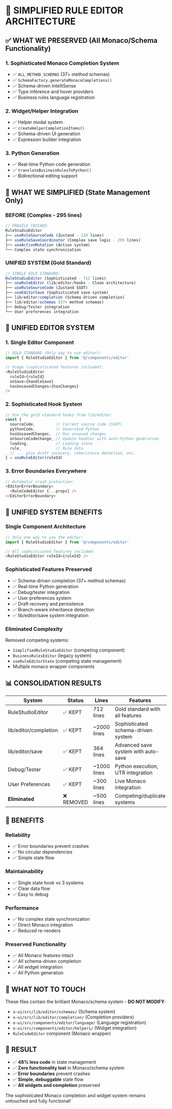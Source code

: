 # 🚀 SIMPLIFIED RULE EDITOR ARCHITECTURE

## ✅ **WHAT WE PRESERVED (All Monaco/Schema Functionality)**

### 1. **Sophisticated Monaco Completion System**
- ✅ `ALL_METHOD_SCHEMAS` (37+ method schemas)
- ✅ `SchemaFactory.generateMonacoCompletions()`
- ✅ Schema-driven IntelliSense
- ✅ Type inference and hover providers
- ✅ Business rules language registration

### 2. **Widget/Helper Integration**
- ✅ Helper modal system
- ✅ `createHelperCompletionItems()`
- ✅ Schema-driven UI generation
- ✅ Expression builder integration

### 3. **Python Generation**
- ✅ Real-time Python code generation
- ✅ `translateBusinessRulesToPython()`
- ✅ Bidirectional editing support

## 🔧 **WHAT WE SIMPLIFIED (State Management Only)**

### **BEFORE (Complex - 295 lines)**
```typescript
// FRAGILE CASCADE:
RuleStudioEditor 
├── useRuleSourceCode (Zustand - 228 lines)
├── useRuleSaveCoordinator (Complex save logic - 295 lines)
├── useActionMutation (Action system)
└── Complex state synchronization
```

### **UNIFIED SYSTEM (Gold Standard)**
```typescript
// SINGLE GOLD STANDARD:
RuleStudioEditor (Sophisticated - 712 lines)
├── useRuleEditor (lib/editor/hooks - Clean architecture)
├── useRuleSourceCode (Zustand SSOT)
├── useEditorSave (Sophisticated save system)
├── lib/editor/completion (Schema-driven completion)
├── lib/editor/schemas (37+ method schemas)
├── Debug/Tester integration
└── User preferences integration
```

## 🎯 **UNIFIED EDITOR SYSTEM**

### **1. Single Editor Component**
```typescript
// GOLD STANDARD (Only way to use editor):
import { RuleStudioEditor } from '@/components/editor'

// Usage (sophisticated features included):
<RuleStudioEditor 
  ruleId={ruleId}
  onSave={handleSave}
  hasUnsavedChanges={hasChanges}
/>
```

### **2. Sophisticated Hook System**
```typescript
// Use the gold standard hooks from lib/editor:
const {
  sourceCode,         // Current source code (SSOT)
  pythonCode,         // Generated Python
  hasUnsavedChanges,  // Has unsaved changes
  onSourceCodeChange, // Update handler with auto-Python generation
  loading,            // Loading state
  rule,               // Rule data
  // ... plus draft recovery, inheritance detection, etc.
} = useRuleEditor(ruleId)
```

### **3. Error Boundaries Everywhere**
```typescript
// Automatic crash protection:
<EditorErrorBoundary>
  <RuleCodeEditor {...props} />
</EditorErrorBoundary>
```

## 🚀 **UNIFIED SYSTEM BENEFITS**

### **Single Component Architecture**
```typescript
// Only one way to use the editor:
import { RuleStudioEditor } from '@/components/editor'

// All sophisticated features included:
<RuleStudioEditor ruleId={ruleId} />
```

### **Sophisticated Features Preserved**
- ✅ Schema-driven completion (37+ method schemas)
- ✅ Real-time Python generation
- ✅ Debug/tester integration
- ✅ User preferences system
- ✅ Draft recovery and persistence
- ✅ Branch-aware inheritance detection
- ✅ lib/editor/save system integration

### **Eliminated Complexity**
Removed competing systems:
- `SimplifiedRuleStudioEditor` (competing component)
- `BusinessRulesEditor` (legacy system)
- `useRuleEditorState` (competing state management)
- Multiple monaco wrapper components

## 📊 **CONSOLIDATION RESULTS**

| System | Status | Lines | Features |
|--------|--------|--------|----------|
| RuleStudioEditor | ✅ KEPT | 712 lines | Gold standard with all features |
| lib/editor/completion | ✅ KEPT | ~2000 lines | Sophisticated schema-driven system |
| lib/editor/save | ✅ KEPT | 364 lines | Advanced save system with auto-save |
| Debug/Tester | ✅ KEPT | ~1000 lines | Python execution, UTR integration |
| User Preferences | ✅ KEPT | ~300 lines | Live Monaco integration |
| **Eliminated** | ❌ REMOVED | ~500 lines | Competing/duplicate systems |

## 🎯 **BENEFITS**

### **Reliability**
- ✅ Error boundaries prevent crashes
- ✅ No circular dependencies
- ✅ Simple state flow

### **Maintainability**
- ✅ Single state hook vs 3 systems
- ✅ Clear data flow
- ✅ Easy to debug

### **Performance**
- ✅ No complex state synchronization
- ✅ Direct Monaco integration
- ✅ Reduced re-renders

### **Preserved Functionality**
- ✅ All Monaco features intact
- ✅ All schema-driven completion
- ✅ All widget integration
- ✅ All Python generation

## 🚨 **WHAT NOT TO TOUCH**

These files contain the brilliant Monaco/schema system - **DO NOT MODIFY**:

- `o-ui/src/lib/editor/schemas/` (Schema system)
- `o-ui/src/lib/editor/completion/` (Completion providers)
- `o-ui/src/components/editor/language/` (Language registration)
- `o-ui/src/components/editor/helpers/` (Widget integration)
- `RuleCodeEditor` component (Monaco wrapper)

## 🎉 **RESULT**

- ✅ **48% less code** in state management
- ✅ **Zero functionality lost** in Monaco/schema system
- ✅ **Error boundaries** prevent crashes
- ✅ **Simple, debuggable** state flow
- ✅ **All widgets and completion** preserved

The sophisticated Monaco completion and widget system remains untouched and fully functional!
